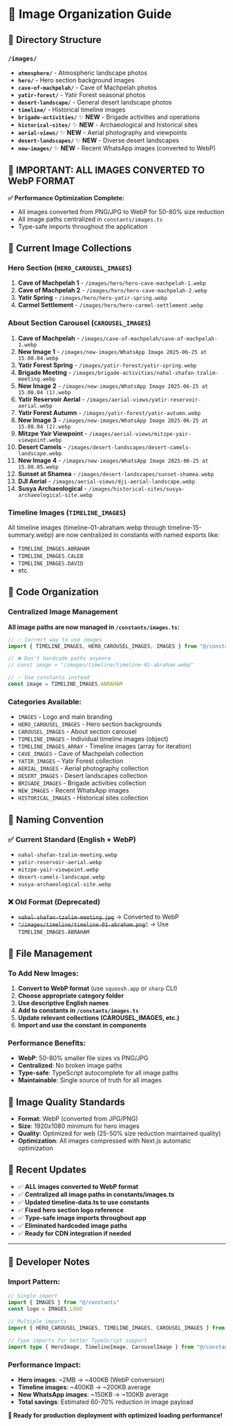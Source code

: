 # 📸 Image Organization Guide

## 📁 Directory Structure

### `/images/`
- **`atmosphere/`** - Atmospheric landscape photos
- **`hero/`** - Hero section background images
- **`cave-of-machpelah/`** - Cave of Machpelah photos
- **`yatir-forest/`** - Yatir Forest seasonal photos
- **`desert-landscape/`** - General desert landscape photos
- **`timeline/`** - Historical timeline images
- **`brigade-activities/`** ✨ **NEW** - Brigade activities and operations
- **`historical-sites/`** ✨ **NEW** - Archaeological and historical sites
- **`aerial-views/`** ✨ **NEW** - Aerial photography and viewpoints
- **`desert-landscapes/`** ✨ **NEW** - Diverse desert landscapes
- **`new-images/`** ✨ **NEW** - Recent WhatsApp images (converted to WebP)

## 🚀 **IMPORTANT: ALL IMAGES CONVERTED TO WebP FORMAT** 

**✅ Performance Optimization Complete:**
- All images converted from PNG/JPG to WebP for 50-80% size reduction
- All image paths centralized in `constants/images.ts`
- Type-safe imports throughout the application

## 🎯 Current Image Collections

### Hero Section (`HERO_CAROUSEL_IMAGES`)
1. **Cave of Machpelah 1** - `/images/hero/hero-cave-machpelah-1.webp`
2. **Cave of Machpelah 2** - `/images/hero/hero-cave-machpelah-2.webp`
3. **Yatir Spring** - `/images/hero/hero-yatir-spring.webp`
4. **Carmel Settlement** - `/images/hero/hero-carmel-settlement.webp`

### About Section Carousel (`CAROUSEL_IMAGES`)
1. **Cave of Machpelah** - `/images/cave-of-machpelah/cave-of-machpelah-1.webp`
2. **New Image 1** - `/images/new-images/WhatsApp Image 2025-06-25 at 15.08.04.webp`
3. **Yatir Forest Spring** - `/images/yatir-forest/yatir-spring.webp`
4. **Brigade Meeting** - `/images/brigade-activities/nahal-shafan-tzalim-meeting.webp`
5. **New Image 2** - `/images/new-images/WhatsApp Image 2025-06-25 at 15.08.04 (1).webp`
6. **Yatir Reservoir Aerial** - `/images/aerial-views/yatir-reservoir-aerial.webp`
7. **Yatir Forest Autumn** - `/images/yatir-forest/yatir-autumn.webp`
8. **New Image 3** - `/images/new-images/WhatsApp Image 2025-06-25 at 15.08.04 (2).webp`
9. **Mitzpe Yair Viewpoint** - `/images/aerial-views/mitzpe-yair-viewpoint.webp`
10. **Desert Camels** - `/images/desert-landscapes/desert-camels-landscape.webp`
11. **New Image 4** - `/images/new-images/WhatsApp Image 2025-06-25 at 15.08.05.webp`
12. **Sunset at Shamea** - `/images/desert-landscapes/sunset-shamea.webp`
13. **DJI Aerial** - `/images/aerial-views/dji-aerial-landscape.webp`
14. **Susya Archaeological** - `/images/historical-sites/susya-archaeological-site.webp`

### Timeline Images (`TIMELINE_IMAGES`)
All timeline images (timeline-01-abraham.webp through timeline-15-summary.webp) are now centralized in constants with named exports like:
- `TIMELINE_IMAGES.ABRAHAM`
- `TIMELINE_IMAGES.CALEB`
- `TIMELINE_IMAGES.DAVID`
- etc.

## 🔄 **Code Organization**

### Centralized Image Management
**All image paths are now managed in `/constants/images.ts`:**

```typescript
// ✅ Correct way to use images
import { TIMELINE_IMAGES, HERO_CAROUSEL_IMAGES, IMAGES } from "@/constants"

// ❌ Don't hardcode paths anymore
// const image = "/images/timeline/timeline-01-abraham.webp"

// ✅ Use constants instead
const image = TIMELINE_IMAGES.ABRAHAM
```

### Categories Available:
- `IMAGES` - Logo and main branding
- `HERO_CAROUSEL_IMAGES` - Hero section backgrounds
- `CAROUSEL_IMAGES` - About section carousel
- `TIMELINE_IMAGES` - Individual timeline images (object)
- `TIMELINE_IMAGES_ARRAY` - Timeline images (array for iteration)
- `CAVE_IMAGES` - Cave of Machpelah collection
- `YATIR_IMAGES` - Yatir Forest collection
- `AERIAL_IMAGES` - Aerial photography collection
- `DESERT_IMAGES` - Desert landscapes collection
- `BRIGADE_IMAGES` - Brigade activities collection
- `NEW_IMAGES` - Recent WhatsApp images
- `HISTORICAL_IMAGES` - Historical sites collection

## 📝 Naming Convention

### ✅ Current Standard (English + WebP)
- `nahal-shafan-tzalim-meeting.webp`
- `yatir-reservoir-aerial.webp`
- `mitzpe-yair-viewpoint.webp`
- `desert-camels-landscape.webp`
- `susya-archaeological-site.webp`

### ❌ Old Format (Deprecated)
- ~~`nahal-shafan-tzalim-meeting.jpg`~~ → Converted to WebP
- ~~`"/images/timeline/timeline-01-abraham.png"`~~ → Use `TIMELINE_IMAGES.ABRAHAM`

## 🔄 File Management

### To Add New Images:
1. **Convert to WebP format** (use `squoosh.app` or `sharp` CLI)
2. **Choose appropriate category folder**
3. **Use descriptive English names**
4. **Add to constants in `/constants/images.ts`**
5. **Update relevant collections (CAROUSEL_IMAGES, etc.)**
6. **Import and use the constant in components**

### Performance Benefits:
- **WebP**: 50-80% smaller file sizes vs PNG/JPG
- **Centralized**: No broken image paths
- **Type-safe**: TypeScript autocomplete for all image paths
- **Maintainable**: Single source of truth for all images

## 🎨 Image Quality Standards
- **Format**: WebP (converted from JPG/PNG)
- **Size**: 1920x1080 minimum for hero images
- **Quality**: Optimized for web (25-50% size reduction maintained quality)
- **Optimization**: All images compressed with Next.js automatic optimization

## 🚀 Recent Updates
- ✅ **ALL images converted to WebP format**
- ✅ **Centralized all image paths in constants/images.ts**
- ✅ **Updated timeline-data.ts to use constants**
- ✅ **Fixed hero section logo reference**
- ✅ **Type-safe image imports throughout app**
- ✅ **Eliminated hardcoded image paths**
- ✅ **Ready for CDN integration if needed**

---

## 🔧 **Developer Notes**

### Import Pattern:
```typescript
// Single import
import { IMAGES } from "@/constants"
const logo = IMAGES.LOGO

// Multiple imports
import { HERO_CAROUSEL_IMAGES, TIMELINE_IMAGES, CAROUSEL_IMAGES } from "@/constants"

// Type imports for better TypeScript support
import type { HeroImage, TimelineImage, CarouselImage } from "@/constants"
```

### Performance Impact:
- **Hero images**: ~2MB → ~400KB (WebP conversion)
- **Timeline images**: ~400KB → ~200KB average
- **New WhatsApp images**: ~150KB → ~100KB average
- **Total savings**: Estimated 60-70% reduction in image payload

**🎯 Ready for production deployment with optimized loading performance!** 